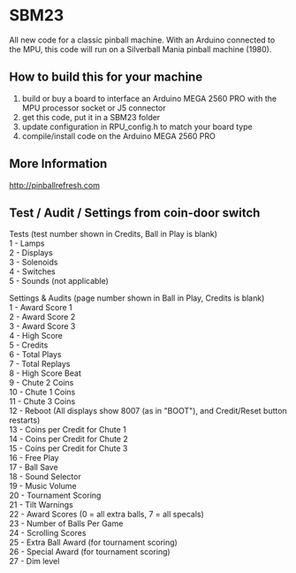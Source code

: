 # SBM23
All new code for a classic pinball machine. With an Arduino connected to the MPU, this code will run on a Silverball Mania pinball machine (1980).  
  
## How to build this for your machine  
1) build or buy a board to interface an Arduino MEGA 2560 PRO with the MPU processor socket or J5 connector  
2) get this code, put it in a SBM23 folder  
3) update configuration in RPU_config.h to match your board type  
4) compile/install code on the Arduino MEGA 2560 PRO
  
## More Information  
http://pinballrefresh.com  
  
## Test / Audit / Settings from coin-door switch  
Tests (test number shown in Credits, Ball in Play is blank)  
1 - Lamps  
2 - Displays  
3 - Solenoids  
4 - Switches  
5 - Sounds (not applicable)  
  
Settings & Audits (page number shown in Ball in Play, Credits is blank)  
1 - Award Score 1  
2 - Award Score 2  
3 - Award Score 3  
4 - High Score  
5 - Credits  
6 - Total Plays  
7 - Total Replays  
8 - High Score Beat  
9 - Chute 2 Coins  
10 - Chute 1 Coins  
11 - Chute 3 Coins  
12 - Reboot (All displays show 8007 (as in "BOOT"), and Credit/Reset button restarts)  
13 - Coins per Credit for Chute 1  
14 - Coins per Credit for Chute 2  
15 - Coins per Credit for Chute 3  
16 - Free Play  
17 - Ball Save  
18 - Sound Selector  
19 - Music Volume  
20 - Tournament Scoring  
21 - Tilt Warnings  
22 - Award Scores (0 = all extra balls, 7 = all specals)  
23 - Number of Balls Per Game  
24 - Scrolling Scores  
25 - Extra Ball Award (for tournament scoring)  
26 - Special Award (for tournament scoring)  
27 - Dim level  

